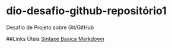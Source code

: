 # dio-desafio-github-repositório1
Desafio de Projeto sobre Git/GitHub

##Links Úteis
[Sintaxe Basica Markdown](https://www.markdownguide.org/basic-syntax/)